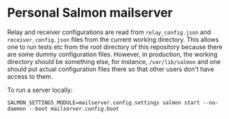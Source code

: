 # Personal Salmon mailserver

Relay and receiver configurations are read from `relay_config.json` and
`receiver_config.json` files from the current working directory. This allows one
to run tests etc from the root directory of this repository because there are
some dummy configuration files. However, in production, the working directory
should be something else, for instance, `/var/lib/salmon` and one should put
actual configuration files there so that other users don't have access to them.

To run a server locally:

```
SALMON_SETTINGS_MODULE=mailserver.config.settings salmon start --no-daemon --boot mailserver.config.boot
```
